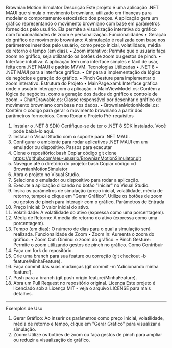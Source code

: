 Brownian Motion Simulator
Descrição
Este projeto é uma aplicação .NET MAUI que simula o movimento browniano, utilizado em finanças para modelar o comportamento estocástico dos preços. A aplicação gera um gráfico representando o movimento browniano com base em parâmetros fornecidos pelo usuário. Ela permite a visualização interativa do gráfico com funcionalidades de zoom e personalização.
Funcionalidades
•	Geração do gráfico de movimento browniano: A simulação é realizada com base nos parâmetros inseridos pelo usuário, como preço inicial, volatilidade, média de retorno e tempo (em dias).
•	Zoom interativo: Permite que o usuário faça zoom no gráfico, seja utilizando os botões de zoom ou gestos de pinch.
•	Interface intuitiva: A aplicação tem uma interface simples e fácil de usar, feita com .NET MAUI e padrão MVVM.
Tecnologias Utilizadas
•	.NET 8
•	.NET MAUI para a interface gráfica.
•	C# para a implementação da lógica de negócios e geração do gráfico.
•	Pinch Gesture para implementar o zoom interativo.
Estrutura do Projeto
•	MainPage.xaml: Interface gráfica onde o usuário interage com a aplicação.
•	MainViewModel.cs: Contém a lógica de negócios, como a geração dos dados do gráfico e controle de zoom.
•	ChartDrawable.cs: Classe responsável por desenhar o gráfico de movimento browniano com base nos dados.
•	BrownianMotionModel.cs: Contém o código para gerar o movimento browniano a partir dos parâmetros fornecidos.
Como Rodar o Projeto
Pré-requisitos
1.	Instalar o .NET 8 SDK: Certifique-se de ter o .NET 8 SDK instalado. Você pode baixá-lo aqui.
2.	Instalar o Visual Studio com o suporte para .NET MAUI.
3.	Configurar o ambiente para rodar aplicativos .NET MAUI em um emulador ou dispositivo.
Passos para executar
1.	Clone o repositório:
bash
Copiar código
git clone https://github.com/seu-usuario/BrownianMotionSimulator.git
2.	Navegue até o diretório do projeto:
bash
Copiar código
cd BrownianMotionSimulator
3.	Abra o projeto no Visual Studio.
4.	Selecione o emulador ou dispositivo para rodar a aplicação.
5.	Execute a aplicação clicando no botão "Iniciar" no Visual Studio.
6.	Insira os parâmetros de simulação (preço inicial, volatilidade, média de retorno, tempo) e clique em "Gerar Gráfico". Utilize os botões de zoom ou gestos de pinch para interagir com o gráfico.
Parâmetros de Entrada
1.	Preço Inicial: O valor inicial do ativo.
2.	Volatilidade: A volatilidade do ativo (expressa como uma porcentagem).
3.	Média de Retorno: A média de retorno do ativo (expressa como uma porcentagem).
4.	Tempo (em dias): O número de dias para o qual a simulação será realizada.
Funcionalidade de Zoom
•	Zoom In: Aumenta o zoom do gráfico.
•	Zoom Out: Diminui o zoom do gráfico.
•	Pinch Gesture: Permite o zoom utilizando gestos de pinch no gráfico.
Como Contribuir
1.	Faça um fork do repositório.
2.	Crie uma branch para sua feature ou correção (git checkout -b feature/MinhaFeature).
3.	Faça commit das suas mudanças (git commit -m 'Adicionando minha feature').
4.	Push para a branch (git push origin feature/MinhaFeature).
5.	Abra um Pull Request no repositório original.
Licença
Este projeto é licenciado sob a Licença MIT - veja o arquivo LICENSE para mais detalhes.
________________________________________
Exemplos de Uso
1.	Gerar Gráfico: Ao inserir os parâmetros como preço inicial, volatilidade, média de retorno e tempo, clique em "Gerar Gráfico" para visualizar a simulação.
2.	Zoom: Utilize os botões de zoom ou faça gestos de pinch para ampliar ou reduzir a visualização do gráfico.

